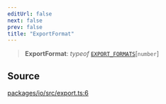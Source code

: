 ```yaml
---
editUrl: false
next: false
prev: false
title: "ExportFormat"
---
```


> **ExportFormat**: *typeof* [`EXPORT_FORMATS`](../variables/EXPORT_FORMATS.md)\[`number`\]

## Source

[packages/io/src/export.ts:6](https://github.com/nodenogg-in/alpha-p2p/blob/48d1c8b099632a7e2c2080f89bcf15f0aeed6eaf/packages/io/src/export.ts#L6)
